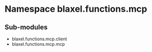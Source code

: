 Namespace blaxel.functions.mcp
==============================

Sub-modules
-----------
* blaxel.functions.mcp.client
* blaxel.functions.mcp.mcp